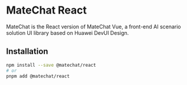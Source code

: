 # MateChat React

MateChat is the React version of MateChat Vue, a front-end AI scenario solution UI library based on Huawei DevUI Design.

## Installation

```bash
npm install --save @matechat/react
# or
pnpm add @matechat/react
```
